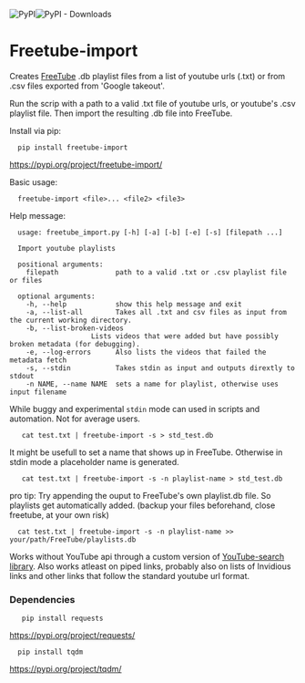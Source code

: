 ![PyPI](https://img.shields.io/pypi/v/freetube-import?label=pypi%20package)![PyPI - Downloads](https://img.shields.io/pypi/dm/freetube-import)



# Freetube-import
Creates [FreeTube](https://freetubeapp.io/) .db playlist files from a list of youtube urls (.txt) or from .csv files exported from 'Google takeout'.

Run the scrip with a path to a valid .txt file of youtube urls, or youtube's .csv playlist file. Then import the resulting .db file into FreeTube.



Install via pip:

      pip install freetube-import

https://pypi.org/project/freetube-import/

Basic usage:

      freetube-import <file>... <file2> <file3>

Help message:

      usage: freetube_import.py [-h] [-a] [-b] [-e] [-s] [filepath ...]

      Import youtube playlists

      positional arguments:
        filepath              path to a valid .txt or .csv playlist file or files

      optional arguments:
        -h, --help            show this help message and exit
        -a, --list-all        Takes all .txt and csv files as input from the current working directory.
        -b, --list-broken-videos
                        Lists videos that were added but have possibly broken metadata (for debugging).
        -e, --log-errors      Also lists the videos that failed the metadata fetch
        -s, --stdin           Takes stdin as input and outputs dirextly to stdout
        -n NAME, --name NAME  sets a name for playlist, otherwise uses input filename

While buggy and experimental `stdin` mode can used in scripts and automation. Not for average users.

       cat test.txt | freetube-import -s > std_test.db

It might be usefull to set a name that shows up in FreeTube. Otherwise in stdin mode a placeholder name is generated.

       cat test.txt | freetube-import -s -n playlist-name > std_test.db

pro tip: Try appending the ouput to FreeTube's own playlist.db file. So playlists get automatically added. (backup your files beforehand, close freetube, at your own risk)

      cat test.txt | freetube-import -s -n playlist-name >> your/path/FreeTube/playlists.db


Works without YouTube api through a custom version of [YouTube-search library](https://github.com/joetats/youtube_search/). Also works atleast on piped links, probably also on lists of Invidious links and other links that follow the standard youtube url format.

###  Dependencies 

       pip install requests
https://pypi.org/project/requests/

      pip install tqdm
https://pypi.org/project/tqdm/
